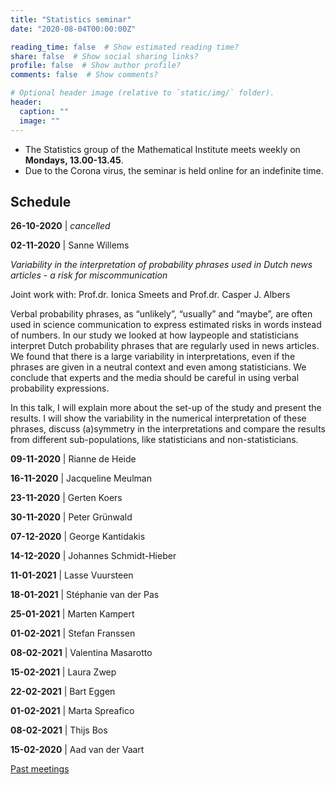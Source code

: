 ```yaml
---
title: "Statistics seminar"
date: "2020-08-04T00:00:00Z"

reading_time: false  # Show estimated reading time?
share: false  # Show social sharing links?
profile: false  # Show author profile?
comments: false  # Show comments?

# Optional header image (relative to `static/img/` folder).
header:
  caption: ""
  image: ""
---
```


- The Statistics group of the Mathematical Institute meets weekly on **Mondays,
13.00-13.45**. 
- Due to the Corona virus, the seminar is held online for an
indefinite time.


## Schedule


**26-10-2020** | *cancelled*

**02-11-2020** | Sanne Willems  

*Variability in the interpretation of probability phrases used in Dutch news articles - a risk for miscommunication*

Joint work with: Prof.dr. Ionica Smeets and Prof.dr. Casper J. Albers

Verbal probability phrases, as “unlikely”, “usually” and “maybe”, are often used in science communication to express estimated risks in words instead of numbers. In our study we looked at how laypeople and statisticians interpret Dutch probability phrases that are regularly used in news articles. We found that there is a large variability in interpretations, even if the phrases are given in a neutral context and even among statisticians. We conclude that experts and the media should be careful in using verbal probability expressions.

In this talk, I will explain more about the set-up of the study and present the results. I will show the variability in the numerical interpretation of these phrases, discuss (a)symmetry in the interpretations and compare the results from different sub-populations, like statisticians and non-statisticians.


**09-11-2020** | Rianne de Heide

**16-11-2020** |  Jacqueline Meulman

**23-11-2020** |  Gerten Koers

**30-11-2020** | Peter Grünwald

**07-12-2020** |  George Kantidakis

**14-12-2020** |  Johannes Schmidt-Hieber

**11-01-2021** |  Lasse Vuursteen

**18-01-2021** |  Stéphanie van der Pas

**25-01-2021** |  Marten Kampert

**01-02-2021** |  Stefan Franssen

**08-02-2021** |  Valentina Masarotto

**15-02-2021** | Laura Zwep

**22-02-2021** |  Bart Eggen

**01-02-2021** |   Marta Spreafico

**08-02-2021** |  Thijs Bos

**15-02-2020** | Aad van der Vaart


[Past meetings](/seminar-past)
